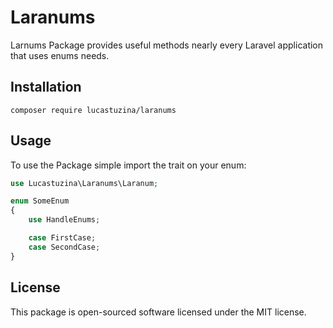 # Laranums
Larnums Package provides useful methods nearly every Laravel application that uses enums needs.

## Installation
`composer require lucastuzina/laranums`

## Usage
To use the Package simple import the trait on your enum:

```php
use Lucastuzina\Laranums\Laranum;

enum SomeEnum
{
    use HandleEnums;

    case FirstCase;
    case SecondCase;
}
```

## License
This package is open-sourced software licensed under the MIT license.
